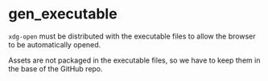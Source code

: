 # gen_executable
 
 `xdg-open` must be distributed with the executable files to allow the browser to be automatically opened.

 Assets are not packaged in the executable files, so we have to keep them in the base of the GitHub repo.